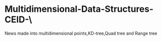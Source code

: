 # Multidimensional-Data-Structures-CEID-\


News made into multidimensional points,KD-tree,Quad tree and Range tree
